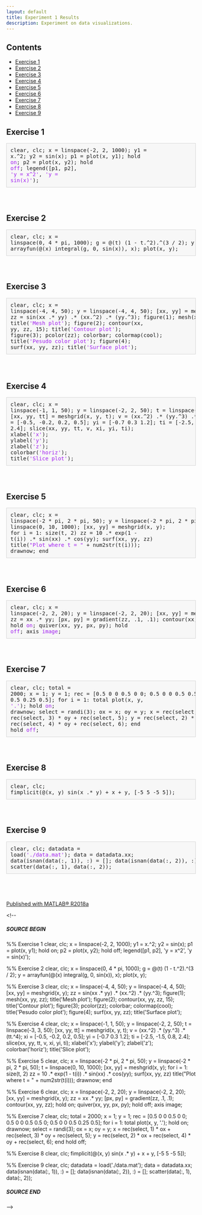 ```yaml
---
layout: default
title: Experiment 1 Results
description: Experiment on data visualizations.
---
```


<head>
      <meta http-equiv="Content-Type" content="text/html; charset=utf-8">
   <!--
This HTML was auto-generated from MATLAB code.
To make changes, update the MATLAB code and republish this document.
      --><meta name="generator" content="MATLAB 9.4"><link rel="schema.DC" href="http://purl.org/dc/elements/1.1/"><meta name="DC.date" content="2019-03-09"><meta name="DC.source" content="experiment1.m"><style type="text/css">

p { padding:0px; margin:0px 0px 20px; }
img { padding:0px; margin:0px 0px 20px; border:none; }
p img, pre img, tt img, li img, h1 img, h2 img { margin-bottom:0px; } 

pre, code { font-size:12px; }
tt { font-size: 1.2em; }
pre { margin:0px 0px 20px; }
pre.codeinput { padding:10px; border:1px solid #d3d3d3; background:#f7f7f7; }
pre.codeoutput { padding:10px 11px; margin:0px 0px 20px; color:#4c4c4c; }
pre.error { color:red; }

@media print { pre.codeinput, pre.codeoutput { word-wrap:break-word; width:100%; } }

span.keyword { color:#0000FF }
span.comment { color:#228B22 }
span.string { color:#A020F0 }
span.untermstring { color:#B20000 }
span.syscmd { color:#B28C00 }

  </style></head><body><div class="content"><h2>Contents</h2><div><ul><li><a href="#1">Exercise 1</a></li><li><a href="#2">Exercise 2</a></li><li><a href="#3">Exercise 3</a></li><li><a href="#4">Exercise 4</a></li><li><a href="#5">Exercise 5</a></li><li><a href="#6">Exercise 6</a></li><li><a href="#7">Exercise 7</a></li><li><a href="#8">Exercise 8</a></li><li><a href="#9">Exercise 9</a></li></ul></div><h2 id="1">Exercise 1</h2><pre class="codeinput">clear, clc;
x = linspace(-2, 2, 1000);
y1 = x.^2;
y2 = sin(x);
p1 = plot(x, y1);
hold <span class="string">on</span>;
p2 = plot(x, y2);
hold <span class="string">off</span>;
legend([p1, p2], <span class="string">'y = x^2'</span>, <span class="string">'y = sin(x)'</span>);
</pre><img vspace="5" hspace="5" src="experiment1_01.png" alt=""> <h2 id="2">Exercise 2</h2><pre class="codeinput">clear, clc;
x = linspace(0, 4 * pi, 1000);
g = @(t) (1 - t.^2).^(3 / 2);
y = arrayfun(@(x) integral(g, 0, sin(x)), x);
plot(x, y);
</pre><img vspace="5" hspace="5" src="experiment1_02.png" alt=""> <h2 id="3">Exercise 3</h2><pre class="codeinput">clear, clc;
x = linspace(-4, 4, 50);
y = linspace(-4, 4, 50);
[xx, yy] = meshgrid(x, y);
zz = sin(xx .* yy) .* (xx.^2) .* (yy.^3);
figure(1);
mesh(xx, yy, zz);
title(<span class="string">'Mesh plot'</span>);
figure(2);
contour(xx, yy, zz, 15);
title(<span class="string">'Contour plot'</span>);
figure(3);
pcolor(zz);
colorbar;
colormap(cool);
title(<span class="string">'Pesudo color plot'</span>);
figure(4);
surf(xx, yy, zz);
title(<span class="string">'Surface plot'</span>);
</pre><img vspace="5" hspace="5" src="experiment1_03.png" alt=""> <img vspace="5" hspace="5" src="experiment1_04.png" alt=""> <img vspace="5" hspace="5" src="experiment1_05.png" alt=""> <img vspace="5" hspace="5" src="experiment1_06.png" alt=""> <h2 id="4">Exercise 4</h2><pre class="codeinput">clear, clc;
x = linspace(-1, 1, 50);
y = linspace(-2, 2, 50);
t = linspace(-3, 3, 50);
[xx, yy, tt] = meshgrid(x, y, t);
v = (xx.^2) .* (yy.^3) .* (tt.^4);
xi = [-0.5, -0.2, 0.2, 0.5];
yi = [-0.7 0.3 1.2];
ti = [-2.5, -1.5, 0.8, 2.4];
slice(xx, yy, tt, v, xi, yi, ti);
xlabel(<span class="string">'x'</span>);
ylabel(<span class="string">'y'</span>);
zlabel(<span class="string">'z'</span>);
colorbar(<span class="string">'horiz'</span>);
title(<span class="string">'Slice plot'</span>);
</pre><img vspace="5" hspace="5" src="experiment1_07.png" alt=""> <h2 id="5">Exercise 5</h2><pre class="codeinput">clear, clc;
x = linspace(-2 * pi, 2 * pi, 50);
y = linspace(-2 * pi, 2 * pi, 50);
t = linspace(0, 10, 1000);
[xx, yy] = meshgrid(x, y);
<span class="keyword">for</span> i = 1: size(t, 2)
    zz = 10 .* exp(1 - t(i)) .* sin(xx) .* cos(yy);
    surf(xx, yy, zz)
    title(<span class="string">"Plot where t = "</span> + num2str(t(i)));
    drawnow;
<span class="keyword">end</span>
</pre><img vspace="5" hspace="5" src="experiment1_08.png" alt=""> <h2 id="6">Exercise 6</h2><pre class="codeinput">clear, clc;
x = linspace(-2, 2, 20);
y = linspace(-2, 2, 20);
[xx, yy] = meshgrid(x, y);
zz = xx .* yy;
[px, py] = gradient(zz, .1, .1);
contour(xx, yy, zz);
hold <span class="string">on</span>;
quiver(xx, yy, px, py);
hold <span class="string">off</span>;
axis <span class="string">image</span>;
</pre><img vspace="5" hspace="5" src="experiment1_09.png" alt=""> <h2 id="7">Exercise 7</h2><pre class="codeinput">clear, clc;
total = 2000;
x = 1;
y = 1;
rec = [0.5 0 0 0.5 0 0; 0.5 0 0 0.5 0.5 0; 0.5 0 0 0.5 0.25 0.5];
<span class="keyword">for</span> i = 1: total
    plot(x, y, <span class="string">'.'</span>);
    hold <span class="string">on</span>;
    drawnow;
    select = randi(3);
    ox = x;
    oy = y;
    x = rec(select, 1) * ox + rec(select, 3) * oy + rec(select, 5);
    y = rec(select, 2) * ox + rec(select, 4) * oy + rec(select, 6);
<span class="keyword">end</span>
hold <span class="string">off</span>;
</pre><img vspace="5" hspace="5" src="experiment1_10.png" alt=""> <h2 id="8">Exercise 8</h2><pre class="codeinput">clear, clc;
fimplicit(@(x, y) sin(x .* y) + x + y, [-5 5 -5 5]);
</pre><img vspace="5" hspace="5" src="experiment1_11.png" alt=""> <h2 id="9">Exercise 9</h2><pre class="codeinput">clear, clc;
datadata = load(<span class="string">'./data.mat'</span>);
data = datadata.xx;
data(isnan(data(:, 1)), :) = [];
data(isnan(data(:, 2)), :) = [];
scatter(data(:, 1), data(:, 2));
</pre><img vspace="5" hspace="5" src="experiment1_12.png" alt=""> <p class="footer"><br><a href="https://www.mathworks.com/products/matlab/">Published with MATLAB&reg; R2018a</a><br></p></div><!--
##### SOURCE BEGIN #####
%% Exercise 1
clear, clc;
x = linspace(-2, 2, 1000);
y1 = x.^2;
y2 = sin(x);
p1 = plot(x, y1);
hold on;
p2 = plot(x, y2);
hold off;
legend([p1, p2], 'y = x^2', 'y = sin(x)');

%% Exercise 2
clear, clc;
x = linspace(0, 4 * pi, 1000);
g = @(t) (1 - t.^2).^(3 / 2);
y = arrayfun(@(x) integral(g, 0, sin(x)), x);
plot(x, y);

%% Exercise 3
clear, clc;
x = linspace(-4, 4, 50);
y = linspace(-4, 4, 50);
[xx, yy] = meshgrid(x, y);
zz = sin(xx .* yy) .* (xx.^2) .* (yy.^3);
figure(1);
mesh(xx, yy, zz);
title('Mesh plot');
figure(2);
contour(xx, yy, zz, 15); 
title('Contour plot');
figure(3);
pcolor(zz);
colorbar;
colormap(cool);
title('Pesudo color plot');
figure(4);
surf(xx, yy, zz);
title('Surface plot');

%% Exercise 4
clear, clc;
x = linspace(-1, 1, 50);
y = linspace(-2, 2, 50);
t = linspace(-3, 3, 50);
[xx, yy, tt] = meshgrid(x, y, t);
v = (xx.^2) .* (yy.^3) .* (tt.^4);
xi = [-0.5, -0.2, 0.2, 0.5];
yi = [-0.7 0.3 1.2];
ti = [-2.5, -1.5, 0.8, 2.4];
slice(xx, yy, tt, v, xi, yi, ti);
xlabel('x');
ylabel('y');
zlabel('z');
colorbar('horiz');
title('Slice plot');

%% Exercise 5
clear, clc;
x = linspace(-2 * pi, 2 * pi, 50);
y = linspace(-2 * pi, 2 * pi, 50);
t = linspace(0, 10, 1000);
[xx, yy] = meshgrid(x, y);
for i = 1: size(t, 2)
    zz = 10 .* exp(1 - t(i)) .* sin(xx) .* cos(yy);
    surf(xx, yy, zz)
    title("Plot where t = " + num2str(t(i)));
    drawnow;
end

%% Exercise 6
clear, clc;
x = linspace(-2, 2, 20);
y = linspace(-2, 2, 20);
[xx, yy] = meshgrid(x, y);
zz = xx .* yy;
[px, py] = gradient(zz, .1, .1);
contour(xx, yy, zz);
hold on;
quiver(xx, yy, px, py);
hold off;
axis image;

%% Exercise 7
clear, clc;
total = 2000;
x = 1;
y = 1;
rec = [0.5 0 0 0.5 0 0; 0.5 0 0 0.5 0.5 0; 0.5 0 0 0.5 0.25 0.5];
for i = 1: total
    plot(x, y, '.');
    hold on;
    drawnow;
    select = randi(3);
    ox = x;
    oy = y;
    x = rec(select, 1) * ox + rec(select, 3) * oy + rec(select, 5);
    y = rec(select, 2) * ox + rec(select, 4) * oy + rec(select, 6);
end
hold off;

%% Exercise 8
clear, clc;
fimplicit(@(x, y) sin(x .* y) + x + y, [-5 5 -5 5]);

%% Exercise 9
clear, clc;
datadata = load('./data.mat');
data = datadata.xx;
data(isnan(data(:, 1)), :) = [];
data(isnan(data(:, 2)), :) = [];
scatter(data(:, 1), data(:, 2));
##### SOURCE END #####
--></body>